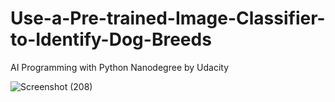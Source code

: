 # Use-a-Pre-trained-Image-Classifier-to-Identify-Dog-Breeds
AI Programming with Python Nanodegree by Udacity


![Screenshot (208)](https://github.com/Yasmeen-Begum/Use-a-Pre-trained-Image-Classifier-to-Identify-Dog-Breeds/assets/91931504/5568bdf4-7d20-4909-92d4-5d222461f19e)


